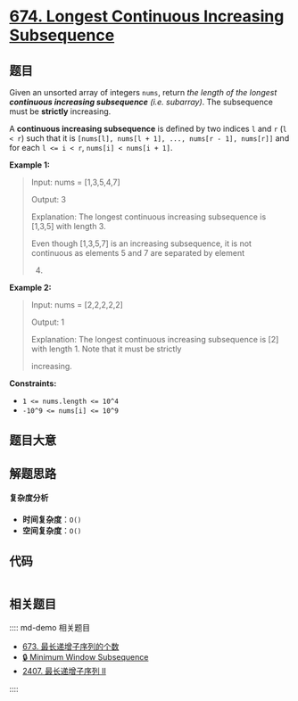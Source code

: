 # [674. Longest Continuous Increasing Subsequence](https://leetcode.com/problems/longest-continuous-increasing-subsequence/)

## 题目

Given an unsorted array of integers `nums`, return _the length of the longest
**continuous increasing subsequence** (i.e. subarray)_. The subsequence must
be **strictly** increasing.

A **continuous increasing subsequence** is defined by two indices `l` and `r`
(`l < r`) such that it is `[nums[l], nums[l + 1], ..., nums[r - 1], nums[r]]`
and for each `l <= i < r`, `nums[i] < nums[i + 1]`.

**Example 1:**

> Input: nums = [1,3,5,4,7]
>
> Output: 3
>
> Explanation: The longest continuous increasing subsequence is [1,3,5] with length 3.
>
> Even though [1,3,5,7] is an increasing subsequence, it is not continuous as elements 5 and 7 are separated by element
>
> 4.

**Example 2:**

> Input: nums = [2,2,2,2,2]
>
> Output: 1
>
> Explanation: The longest continuous increasing subsequence is [2] with length 1. Note that it must be strictly
>
> increasing.

**Constraints:**

- `1 <= nums.length <= 10^4`
- `-10^9 <= nums[i] <= 10^9`

## 题目大意

## 解题思路

#### 复杂度分析

- **时间复杂度**：`O()`
- **空间复杂度**：`O()`

## 代码

```javascript

```

## 相关题目

:::: md-demo 相关题目

- [673. 最长递增子序列的个数](https://leetcode.com/problems/number-of-longest-increasing-subsequence)
- [🔒 Minimum Window Subsequence](https://leetcode.com/problems/minimum-window-subsequence)
- [2407. 最长递增子序列 II](https://leetcode.com/problems/longest-increasing-subsequence-ii)

::::
